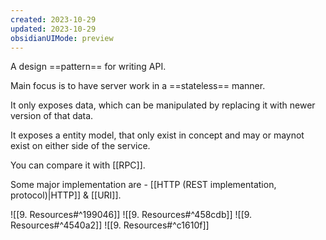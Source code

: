 ```yaml
---
created: 2023-10-29
updated: 2023-10-29
obsidianUIMode: preview
---
```

A design ==pattern== for writing API.

Main focus is to have server work in a ==stateless== manner.

It only exposes data, which can be manipulated by replacing it with newer version of that data.

It exposes a entity model, that only exist in concept and may or maynot exist on either side of the service.

You can compare it with [[RPC]].

Some major implementation are - [[HTTP (REST implementation, protocol)|HTTP]] & [[URI]].

![[9. Resources#^199046]]
![[9. Resources#^458cdb]]
![[9. Resources#^4540a2]]
![[9. Resources#^c1610f]]

